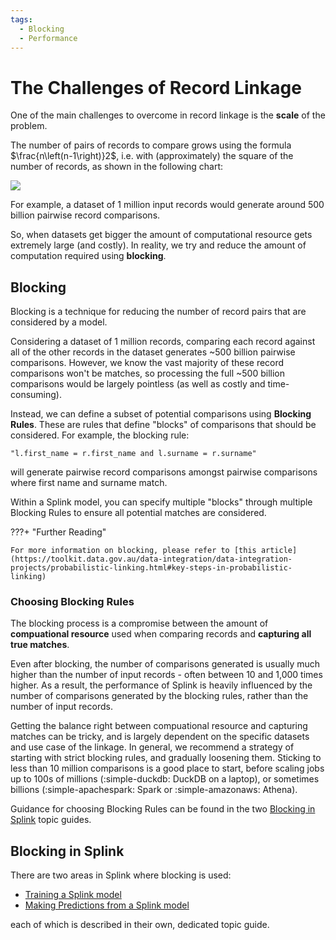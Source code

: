 ```yaml
---
tags:
  - Blocking
  - Performance
---
```


# The Challenges of Record Linkage

One of the main challenges to overcome in record linkage is the **scale** of the problem.

The number of pairs of records to compare grows using the formula $\frac{n\left(n-1\right)}2$, i.e. with (approximately) the square of the number of records, as shown in the following chart:



![](../img/blocking/pairwise_comparisons.png)

For example, a dataset of 1 million input records would generate around 500 billion pairwise record comparisons.

So, when datasets get bigger the amount of computational resource gets extremely large (and costly). In reality, we try and reduce the amount of computation required using **blocking**.

## Blocking

Blocking is a technique for reducing the number of record pairs that are considered by a model.

Considering a dataset of 1 million records, comparing each record against all of the other records in the dataset generates ~500 billion pairwise comparisons. However, we know the vast majority of these record comparisons won't be matches, so processing the full ~500 billion comparisons would be largely pointless (as well as costly and time-consuming).

Instead, we can define a subset of potential comparisons using **Blocking Rules**. These are rules that define "blocks" of comparisons that should be considered. For example, the blocking rule:

 `"l.first_name = r.first_name and l.surname = r.surname"` 
 
 will generate pairwise record comparisons amongst pairwise comparisons where first name and surname match.

 Within a Splink model, you can specify multiple "blocks" through multiple Blocking Rules to ensure all potential matches are considered.

???+ "Further Reading"

    For more information on blocking, please refer to [this article](https://toolkit.data.gov.au/data-integration/data-integration-projects/probabilistic-linking.html#key-steps-in-probabilistic-linking)

### Choosing Blocking Rules

 The blocking process is a compromise between the amount of **compuational resource** used when comparing records and **capturing all true matches**. 

 Even after blocking, the number of comparisons generated is usually much higher than the number of input records - often between 10 and 1,000 times higher. As a result, the performance of Splink is heavily influenced by the number of comparisons generated by the blocking rules, rather than the number of input records.

 Getting the balance right between compuational resource and capturing matches can be tricky, and is largely dependent on the specific datasets and use case of the linkage. In general, we recommend a strategy of starting with strict blocking rules, and gradually loosening them. Sticking to less than 10 million comparisons is a good place to start, before scaling jobs up to 100s of millions (:simple-duckdb: DuckDB on a laptop), or sometimes billions (:simple-apachespark: Spark or :simple-amazonaws: Athena). 
 
 Guidance for choosing Blocking Rules can be found in the two [Blocking in Splink](#blocking-in-splink) topic guides.


## Blocking in Splink

There are two areas in Splink where blocking is used:

- [Training a Splink model](./blocking_model_training.md)
- [Making Predictions from a Splink model](./blocking_predictions.md)

each of which is described in their own, dedicated topic guide.

